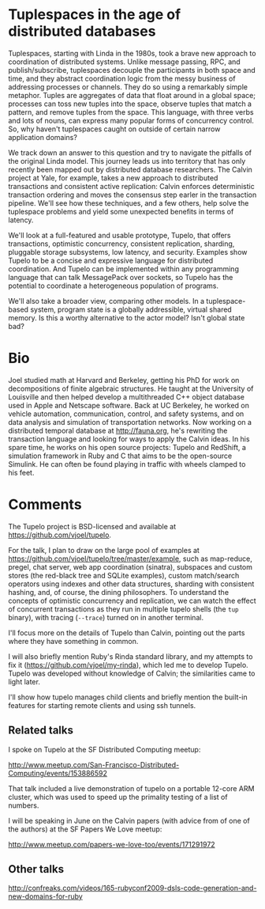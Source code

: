 # Tuplespaces in the age of distributed databases

Tuplespaces, starting with Linda in the 1980s, took a brave new approach to  coordination of distributed systems. Unlike message passing, RPC, and publish/subscribe, tuplespaces decouple the participants in both space and time, and they abstract coordination logic from the messy business of addressing processes or channels. They do so using a remarkably simple metaphor. Tuples are aggregates of data that float around in a global space; processes can toss new tuples into the space, observe tuples that match a pattern, and remove tuples from the space. This language, with three verbs and lots of nouns, can express many popular forms of concurrency control. So, why haven't tuplespaces caught on outside of certain narrow application domains?

We track down an answer to this question and try to navigate the pitfalls of the original Linda model. This journey leads us into territory that has only recently been mapped out by distributed database researchers. The Calvin project at Yale, for example, takes a new approach to distributed transactions and consistent active replication: Calvin enforces deterministic transaction ordering and moves the consensus step earler in the transaction pipeline. We'll see how these techniques, and a few others, help solve the tuplespace problems and yield some unexpected benefits in terms of latency.

We'll look at a full-featured and usable prototype, Tupelo, that offers transactions, optimistic concurrency, consistent replication, sharding, pluggable storage subsystems, low latency, and security. Examples show Tupelo to be a concise and expressive language for distributed coordination. And Tupelo can be implemented within any programming language that can talk MessagePack over sockets, so Tupelo has the potential to coordinate a heterogeneous population of programs.

We'll also take a broader view, comparing other models. In a tuplespace-based system, program state is a globally addressible, virtual shared memory. Is this a worthy alternative to the actor model? Isn't global state bad?

# Bio

Joel studied math at Harvard and Berkeley, getting his PhD for work on decompositions of finite algebraic structures. He taught at the University of Louisville and then helped develop a multithreaded C++ object database used in Apple and Netscape software. Back at UC Berkeley, he worked on vehicle automation, communication, control, and safety systems, and on data analysis and simulation of transportation networks. Now working on a distributed temporal database at http://fauna.org, he's rewriting the transaction language and looking for ways to apply the Calvin ideas. In his spare time, he works on his open source projects: Tupelo and RedShift, a simulation framework in Ruby and C that aims to be the open-source Simulink. He can often be found playing in traffic with wheels clamped to his feet.

# Comments

The Tupelo project is BSD-licensed and available at https://github.com/vjoel/tupelo.

For the talk, I plan to draw on the large pool of examples at https://github.com/vjoel/tupelo/tree/master/example, such as map-reduce, pregel, chat server, web app coordination (sinatra), subspaces and custom stores (the red-black tree and SQLite examples), custom match/search operators using indexes and other data structures, sharding with consistent hashing, and, of course, the dining philosophers. To understand the concepts of optimistic concurrency and replication, we can watch the effect of concurrent transactions as they run in multiple tupelo shells (the `tup` binary), with tracing (`--trace`) turned on in another terminal.

I'll focus more on the details of Tupelo than Calvin, pointing out the parts where they have something in common.

I will also briefly mention Ruby's Rinda standard library, and my attempts to fix it (https://github.com/vjoel/my-rinda), which led me to develop Tupelo. Tupelo was developed without knowledge of Calvin; the similarities came to light later.

I'll show how tupelo manages child clients and briefly mention the built-in features for starting remote clients and using ssh tunnels.

## Related talks

I spoke on Tupelo at the SF Distributed Computing meetup:

http://www.meetup.com/San-Francisco-Distributed-Computing/events/153886592

That talk included a live demonstration of tupelo on a portable 12-core ARM cluster, which was used to speed up the primality testing of a list of numbers.

I will be speaking in June on the Calvin papers (with advice from of one of the authors) at the SF Papers We Love meetup:

http://www.meetup.com/papers-we-love-too/events/171291972

## Other talks

http://confreaks.com/videos/165-rubyconf2009-dsls-code-generation-and-new-domains-for-ruby
